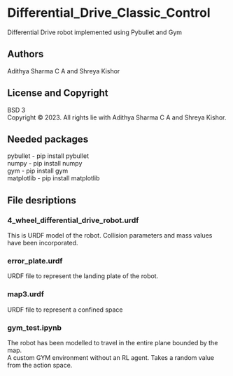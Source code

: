 # Differential_Drive_Classic_Control
Differential Drive robot implemented using Pybullet and Gym
## Authors
Adithya Sharma C A and Shreya Kishor
## License and Copyright
BSD 3 <br/>
Copyright © 2023. All rights lie with Adithya Sharma C A and Shreya Kishor.
## Needed packages
pybullet - pip install pybullet <br/>
numpy - pip install numpy <br/>
gym - pip install gym <br/>
matplotlib - pip install matplotlib
## File desriptions
### 4_wheel_differential_drive_robot.urdf
This is URDF model of the robot. Collision parameters and mass values have been incorporated.
### error_plate.urdf
URDF file to represent the landing plate of the robot.
### map3.urdf
URDF file to represent a confined space
### gym_test.ipynb
The robot has been modelled to travel in the entire plane bounded by the map.<br/>
A custom GYM environment without an RL agent. Takes a random value from the action space.

